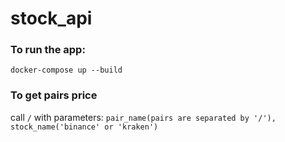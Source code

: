 # stock_api

### To run the app:
  ```
  docker-compose up --build
  ```

### To get pairs price
call ``` / ``` with parameters: ``` pair_name(pairs are separated by '/'), stock_name('binance' or 'kraken') ``` 
